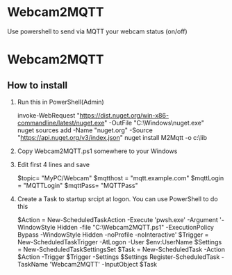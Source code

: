 # Webcam2MQTT
Use powershell to send via MQTT your webcam status (on/off)
# Webcam2MQTT

## How to install

1. Run this in PowerShell(Admin)

    invoke-WebRequest "https://dist.nuget.org/win-x86-commandline/latest/nuget.exe" -OutFile "C:\Windows\nuget.exe"  
    nuget sources add -Name "nuget.org" -Source "https://api.nuget.org/v3/index.json"
    nuget install M2Mqtt -o c:\lib

2. Copy Webcam2MQTT.ps1 somewhere to your Windows
3. Edit first 4 lines and save

    $topic= "MyPC/Webcam"
    $mqtthost = "mqtt.example.com"
    $mqttLogin = "MQTTLogin"
    $mqttPass= "MQTTPass"

4. Create a Task to startup srcipt at logon. You can use PowerShell to do this

    $Action = New-ScheduledTaskAction -Execute 'pwsh.exe' -Argument '-WindowStyle Hidden -file "C:\Webcam2MQTT.ps1" -ExecutionPolicy Bypass -WindowStyle Hidden -noProfile -noInteractive'
    $Trigger = New-ScheduledTaskTrigger -AtLogon -User $env:UserName
    $Settings = New-ScheduledTaskSettingsSet
    $Task = New-ScheduledTask -Action $Action -Trigger $Trigger -Settings $Settings
    Register-ScheduledTask -TaskName 'Webcam2MQTT' -InputObject $Task
